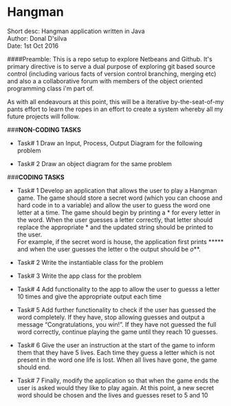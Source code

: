 # Hangman
Short desc: Hangman application written in Java  
Author: Donal D'silva  
Date: 1st Oct 2016  

####Preamble:
This is a repo setup to explore Netbeans and Github. It's primary directive is to serve a dual purpose of exploring git based source control (including various facts of version control branching, merging etc) and also a a collaborative forum with members of the object oriented programming class i'm part of.

As with all endeavours at this point, this will be a iterative by-the-seat-of-my pants effort to learn the ropes in an effort to create a system whereby all my future projects will follow.


###**NON-CODING TASKS**
* Task# 1
Draw an Input, Process, Output Diagram for the following problem

* Task# 2
Draw an object diagram for the same problem




###**CODING TASKS**
* Task# 1 
Develop an application that allows the user to play a Hangman game.  The game should store a secret word (which you can choose and hard code in to a variable) and allow the user to guess the word one letter at a time.  The game should begin by printing a * for every letter in the word. When the user guesses a letter correctly, that letter should replace the appropriate * and the updated string should be printed to the user.  
For example, if the secret word is house, the application first prints ***** 
and when the user guesses the letter o the output should be *o***.

* Task# 2
Write the instantiable class for the problem

* Task# 3 
Write the app class for the problem

* Task# 4
Add functionality to the app to allow the user to guesss a letter 10 times and give the appropriate output each time

* Task# 5
Add further functionality to check if the user has guessed the word completely.  If they have, stop allowing guesses and output a message “Congratulations, you win!”.  If they have not guessed the full word correctly, continue playing the game until they reach 10 guesses.

* Task# 6
Give the user an instruction at the start of the game to inform them that they have 5 lives.  Each time they guess a letter which is not present in the word one life is lost.  When all lives have gone, the game should end.

* Task# 7
Finally, modify the application so that when the game ends the user is asked would they like to play again. At this point, a new secret word should be chosen and the lives and guesses reset to 5 and 10

